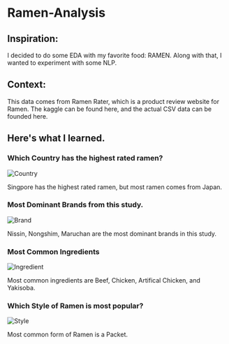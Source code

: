 # Ramen-Analysis

##  Inspiration:
I decided to do some EDA with my favorite food: RAMEN. Along with that, I wanted to experiment with some NLP.


## Context:
This data comes from Ramen Rater, which is a product review website for Ramen. The kaggle can be found here, and the actual CSV data can be founded here.

## Here's what I learned.

### Which Country has the highest rated ramen?
![Country](https://user-images.githubusercontent.com/22153509/116937774-bb456c80-ac37-11eb-9d18-986fe3da08b8.png)

Singpore has the highest rated ramen, but most ramen comes from Japan.

### Most Dominant Brands from this study.

![Brand](https://user-images.githubusercontent.com/22153509/116937850-d57f4a80-ac37-11eb-998e-15d5446018f5.png)

Nissin, Nongshim, Maruchan are the most dominant brands in this study.

### Most Common Ingredients

![Ingredient](https://user-images.githubusercontent.com/22153509/116937859-d912d180-ac37-11eb-9c93-3d1e9944dbdd.png)

Most common ingredients are Beef, Chicken, Artifical Chicken, and Yakisoba.

###  Which Style of Ramen is most popular?
![Style](https://user-images.githubusercontent.com/22153509/116937988-111a1480-ac38-11eb-9386-5af9dc251a16.png)

Most common form of Ramen is a Packet. 

